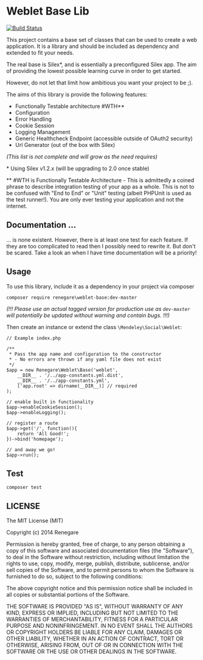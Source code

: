 # Weblet Base Lib

[![Build Status](https://travis-ci.org/renegare/weblet-base.png?branch=0.1.x)](https://travis-ci.org/renegare/weblet-base)

This project contains a base set of classes that can be used to create a web application.
It is a library and should be included as dependency and extended to fit your needs.

The real base is Silex*, and is essentially a preconfigured Silex app.
The aim of providing the lowest possible learning curve in order to get started.

However, do not let that limit how ambitious you want your project to be ;).

The aims of this library is provide the following features:

* Functionally Testable architecture #WTH**
* Configuration
* Error Handling
* Cookie Session
* Logging Management
* Generic Healthcheck Endpoint (accessible outside of OAuth2 security)
* Url Generator (out of the box with Silex)

*(This list is not complete and will grow as the need requires)*

\* Using Silex v1.2.x (will be upgrading to 2.0 once stable)

\** \#WTH is Functionally Testable Architecture - This is admittedly a coined phrase to
describe integration testing of your app as a whole. This is not to be confused
with "End to End" or "Unit" testing (albeit PHPUnit is used as the test runner!). You are only ever testing your application and not
the internet.

## Documentation ...

... is none existent. However, there is at least one test for each feature. If they
are too complicated to read then I possibly need to rewrite it. But don't be scared.
Take a look an when I have time documentation will be a priority!

## Usage

To use this library, include it as a dependency in your project via composer

```
composer require renegare\weblet-base:dev-master
```
*(!!! Please use an actual tagged version for production use as ```dev-master```
will potentially be updated without warning and contain bugs. !!!)*

Then create an instance or extend the class ```\Mendeley\Social\Weblet```:

```
// Example index.php

/**
 * Pass the app name and configuration to the constructor
 * - No errors are thrown if any yaml file does not exist
 */
$app = new Renegare\Weblet\Base('weblet',
    __DIR__ . '/../app-constants.yml.dist',
    __DIR__ . '/../app-constants.yml',
    ['app.root' => dirname(__DIR__)] // required
);

// enable built in functionality
$app->enableCookieSession();
$app->enableLogging();

// register a route
$app->get('/', function(){
    return 'All Good!';
})->bind('homepage');

// and away we go!
$app->run();

```

## Test

```
composer test
```

## LICENSE

The MIT License (MIT)

Copyright (c) 2014 Renegare

Permission is hereby granted, free of charge, to any person obtaining a copy
of this software and associated documentation files (the "Software"), to deal
in the Software without restriction, including without limitation the rights
to use, copy, modify, merge, publish, distribute, sublicense, and/or sell
copies of the Software, and to permit persons to whom the Software is
furnished to do so, subject to the following conditions:

The above copyright notice and this permission notice shall be included in all
copies or substantial portions of the Software.

THE SOFTWARE IS PROVIDED "AS IS", WITHOUT WARRANTY OF ANY KIND, EXPRESS OR
IMPLIED, INCLUDING BUT NOT LIMITED TO THE WARRANTIES OF MERCHANTABILITY,
FITNESS FOR A PARTICULAR PURPOSE AND NONINFRINGEMENT. IN NO EVENT SHALL THE
AUTHORS OR COPYRIGHT HOLDERS BE LIABLE FOR ANY CLAIM, DAMAGES OR OTHER
LIABILITY, WHETHER IN AN ACTION OF CONTRACT, TORT OR OTHERWISE, ARISING FROM,
OUT OF OR IN CONNECTION WITH THE SOFTWARE OR THE USE OR OTHER DEALINGS IN THE
SOFTWARE.
